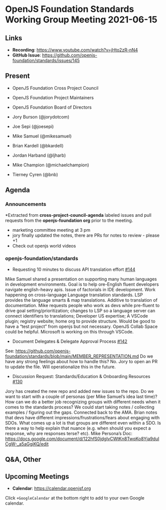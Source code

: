 # OpenJS Foundation Standards Working Group Meeting 2021-06-15

## Links

* **Recording**: https://www.youtube.com/watch?v=jHto2zR-nN4
* **GitHub Issue**: https://github.com/openjs-foundation/standards/issues/145

## Present

* OpenJS Foundation Cross Project Council
* OpenJS Foundation Project Maintainers
* OpenJS Foundation Board of Directors

* Jory Burson (@jorydotcom)
* Joe Sepi (@joesepi) 
* Mike Samuel (@mikesamuel) 
* Brian Kardell (@bkardell) 
* Jordan Harband (@ljharb) 
* Mike Champion (@michaelchampion)
* Tierney Cyren (@bnb) 

## Agenda

### Announcements

*Extracted from **cross-project-council-agenda** labeled issues and pull requests from the **openjs-foundation org** prior to the meeting.

* marketing committee meeting at 3 pm
* jory finally updated the notes, there are PRs for notes to review - please +1
* Check out openjs world videos

### openjs-foundation/standards

* Requesting 10 minutes to discuss API translation effort [#144](https://github.com/openjs-foundation/standards/issues/144)

Mike Samuel shared a presentation on supporting many human languages in development environments. Goal is to help ore-English fluent developers navigate english-heavy apis. Issue of factorials in IDE development. Work happening on cross-language Language translation standards. LSP provides the language smarts & map translations. Additive to translation of documentation. Mike requests people who work as devs while pre-fluent to drive goal setting/prioritization; changes to LSP so a language server can connect identifiers to translations; Developer US expertise; A VSCode plugin; registry website; home org to provide structure. Would be good to have a “test project” from openjs but not necessary. OpenJS Collab Space could be helpful. Microsoft is working on this through VSCode. 

* Document Delegates & Delegate Approval Process [#142](https://github.com/openjs-foundation/standards/issues/142)

See: https://github.com/openjs-foundation/standards/blob/main/MEMBER_REPRESENTATION.md
Do we have any strong feelings about how to handle this? No. Jory to open an PR to update the file. Will operationalize this in the future. 

* Discussion Request: Standards/Education & Onboarding Resources [#130](https://github.com/openjs-foundation/standards/issues/130)

Jory has created the new repo and added new issues to the repo. 
Do we want to start with a couple of personas (per Mike Samuel’s idea last time)? How can we do a better job recognizing groups with different needs when it comes to the standards process?
We could start taking notes / collecting examples / figuring out the gaps. Connected back to the AMA. Brian notes that devs have different impressions/frustrations/fears about engaging with SDOs. What comes up a lot is that groups are different even within a SDO. Is there a way to help explain that nuance (e.g. when should you expect a response, why are responses terse? etc). 
Mike Persona’s Doc: https://docs.google.com/document/d/122hfS0jdglvCWtKn8TwqKo8Yja9duICgW-_a5aGgiKQ/edit

## Q&A, Other

## Upcoming Meetings

* **Calendar**: <https://calendar.openjsf.org>

Click `+GoogleCalendar` at the bottom right to add to your own Google calendar.
